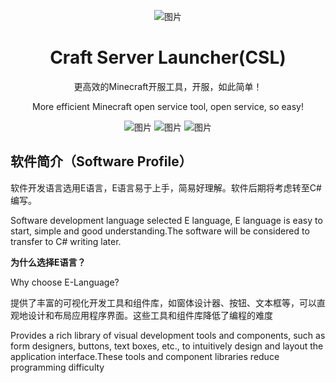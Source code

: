<p align="center">
   <img src="https://github.com/sirvffg/Craft-Server-Launcher/blob/main/logo/icon.png" alt="图片">
</p>

<h1 align="center">Craft Server Launcher(CSL)</h1>

<p align="center">
    更高效的Minecraft开服工具，开服，如此简单！
</p>
<p align="center">
    More efficient Minecraft open service tool, open service, so easy!
</p>
<p align="center">
    <img src="https://img.shields.io/badge/%E7%AE%80%E6%B4%81-%E9%AB%98%E6%95%88-blue" alt="图片">
    <img src="https://img.shields.io/badge/Minecraft-%E6%9C%8D%E5%8A%A1%E5%99%A8-orange" alt="图片">
    <img src="https://img.shields.io/badge/Quick-Fast-red" alt="图片">
</p>

## 软件简介（Software Profile）
软件开发语言选用E语言，E语言易于上手，简易好理解。软件后期将考虑转至C#编写。

Software development language selected E language, E language is easy to start, simple and good understanding.The software will be considered to transfer to C# writing later.

**为什么选择E语言？**

Why choose E-Language?

提供了丰富的可视化开发工具和组件库，如窗体设计器、按钮、文本框等，可以直观地设计和布局应用程序界面。这些工具和组件库降低了编程的难度

Provides a rich library of visual development tools and components, such as form designers, buttons, text boxes, etc., to intuitively design and layout the application interface.These tools and component libraries reduce programming difficulty

